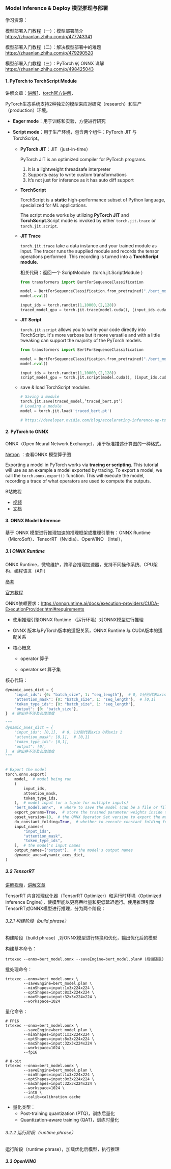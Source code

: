 ### Model Inference & Deploy 模型推理与部署

学习资源：

模型部署入门教程（一）：模型部署简介 https://zhuanlan.zhihu.com/p/477743341

模型部署入门教程（二）：解决模型部署中的难题 https://zhuanlan.zhihu.com/p/479290520

模型部署入门教程（三）：PyTorch 转 ONNX 详解 https://zhuanlan.zhihu.com/p/498425043

#### 1. PyTorch to TorchScript Module

讲解文章：[讲解1](https://towardsdatascience.com/pytorch-jit-and-torchscript-c2a77bac0fff)、[torch官方讲解](https://pytorch.org/tutorials/beginner/Intro_to_TorchScript_tutorial.html#mixing-scripting-and-tracing)、

PyTorch生态系统支持2种独立的模型来应对研究（research）和生产（production）环境。

-  **Eager mode**：用于训练和实验，方便进行研究

- **Script mode**：用于生产环境，包含两个组件：PyTorch JIT 与 TorchScript。

  - **PyTorch JIT**：JIT（just-in-time）

    PyTorch JIT is an optimized compiler for PyTorch programs.

    1. It is a lightweight threadsafe interpreter
    2. Supports easy to write custom transformations
    3. It’s not just for inference as it has auto diff support

  - **TorchScript**

    TorchScript is a **static** high-performance subset of Python language, specialized for ML applications.
    
    The script mode works by utilizing **PyTorch JIT** and **TorchScript**.Script mode is invoked by either `torch.jit.trace` or `torch.jit.script`.
    
  - **JIT Trace**

    `torch.jit.trace` take a data instance and your trained module as input. The tracer runs the supplied module and records the tensor operations performed. This recording is turned into a **TorchScript module**.

    相关代码：返回一个 ScriptModule（torch.jit.ScriptModule ）

    ```python
    from transformers import BertForSequenceClassification
    
    model = BertForSequenceClassification.from_pretrained("./bert_model")
    model.eval()
    
    input_ids = torch.randint(1,10000,(2,128))
    traced_model_gpu = torch.jit.trace(model.cuda(), [input_ids.cuda()])
    ```
    
  - **JIT Script**
  
    `torch.jit.script` allows you to write your code directly into TorchScript. It's more verbose but it more versatile and with a little tweaking can support the majority of the PyTorch models.
  
    ```python
    from transformers import BertForSequenceClassification
    
    model = BertForSequenceClassification.from_pretrained("./bert_model")
    model.eval()
    
    input_ids = torch.randint(1,10000,(2,128))
    script_model_gpu = torch.jit.script(model.cuda(), (input_ids.cuda()))
    ```
  
  - save & load TorchScript modules
  
    ```python
    # Saving a module 
    torch.jit.save(traced_model,’traced_bert.pt’)
    # Loading a module 
    model = torch.jit.load('traced_bert.pt')
    
    # https://developer.nvidia.com/blog/accelerating-inference-up-to-6x-faster-in-pytorch-with-torch-tensorrt/
    ```
  
    

#### 2. PyTorch to ONNX 

ONNX（Open Neural Network Exchange），用于标准描述计算图的一种格式。

[Netron](https://netron.app/) ：查看ONNX 模型算子图

Exporting a model in PyTorch works via **tracing or scripting**. This tutorial will use as an example a model exported by tracing. To export a model, we call the `torch.onnx.export()` function. This will execute the model, recording a trace of what operators are used to compute the outputs. 

B站教程

- [视频](https://www.bilibili.com/video/BV1Lh411u7WL/?spm_id_from=333.337.search-card.all.click)
- [文档](https://www.aiexplorer.blog/article/pyday10)

#### 3. ONNX Model Inference

基于 ONNX 模型进行推理加速的推理框架或推理引擎有：ONNX Runtime （MicroSoft）、TensorRT（Nvidia）、OpenVINO （Intel），

##### 3.1 ONNX Runtime

ONNX Runtime，微软维护，跨平台推理加速器，支持不同操作系统、CPU架构、编程语言（API）

[参考](https://www.cnblogs.com/silence-gtx/p/15509545.html)

[官方教程](https://pytorch.org/tutorials/advanced/super_resolution_with_onnxruntime.html)

ONNX依赖要求：https://onnxruntime.ai/docs/execution-providers/CUDA-ExecutionProvider.html#requirements

- 使用推理引擎ONNX Runtime （运行环境）对ONNX模型进行推理

- ONNX 版本与PyTorch版本的适配关系，ONNX Runtime 与 CUDA版本的适配关系

- 核心概念

  - operator 算子

  - operator set 算子集

核心代码：

```python
dynamic_axes_dict = {
    "input_ids": {0: "batch_size", 1: "seq_length"},  # 0, 1分别代表axis 0和axis 1
    "attention_mask": {0: "batch_size", 1: "seq_length"},  # [0,1]
    "token_type_ids": {0: "batch_size", 1: "seq_length"},
    "output": {0: "batch_size"},
}  # 输出并不涉及长度维度

"""
dynamic_axes_dict = {
    "input_ids": [0,1],  # 0, 1分别代表axis 0和axis 1
    "attention_mask": [0,1],  # [0,1]
    "token_type_ids": [0,1],
    "output": [0],
}  # 输出并不涉及长度维度
"""


# Export the model
torch.onnx.export(
    model,  # model being run
    (
        input_ids,
        attention_mask,
        token_type_ids,
    ),  # model input (or a tuple for multiple inputs)
    "bert_model.onnx",  # where to save the model (can be a file or file-like object)
    export_params=True,  # store the trained parameter weights inside the model file
    opset_version=10,  # the ONNX Operator Set version to export the model to # 此处有坑，必须指定≥10，否则会报错
    do_constant_folding=True,  # whether to execute constant folding for optimization
    input_names=[
        "input_ids",
        "attention_mask",
        "token_type_ids",
    ],  # the model's input names
    output_names=["output"],  # the model's output names
    dynamic_axes=dynamic_axes_dict,
)
```

##### 3.2 TensorRT

[讲解视频](https://www.bilibili.com/video/BV1Tx4y1F768/?spm_id_from=autoNext&vd_source=390d16c51af19211c9d56a848f7c3fee)，[讲解文章](https://deci.ai/blog/tensorrt-framework-overview/)

TensorRT 内含推理优化器（TensorRT Optimizer）和运行时环境（Optimized Inference Engine），使模型能以更高吞吐量和更低延迟运行。使用推理引擎TensorRT对ONNX模型进行推理，分为两个阶段：

###### 3.2.1 构建阶段（build phrase）

构建阶段（build phrase）,对ONNX模型进行转换和优化，输出优化后的模型

构建基本命令：

```shell
trtexec --onnx=bert_model.onnx --saveEngine=bert_model.plan# (后缀随意)
```

批处理命令：

```shell
trtexec --onnx=bert_model.onnx \
		--saveEngine=bert_model.plan \
		--minShapes=input:1x3x224x224 \
		--optShapes=input:8x3x224x224 \
		--maxShapes=input:32x3x224x224 \
		--workspace=1024
```

量化命令：

```shell
# FP16
trtexec --onnx=bert_model.onnx \
		--saveEngine=bert_model.plan \
		--minShapes=input:1x3x224x224 \
		--optShapes=input:8x3x224x224 \
		--maxShapes=input:32x3x224x224 \
		--workspace=1024 \
		--fp16

# 8-bit
trtexec --onnx=bert_model.onnx \
		--saveEngine=bert_model.plan \
		--minShapes=input:1x3x224x224 \
		--optShapes=input:8x3x224x224 \
		--maxShapes=input:32x3x224x224 \
		--workspace=1024 \
		--int8 \
		--calib=calibration.cache
```

- 量化类型：
  - Post-training quantization (PTQ)，训练后量化
  - Quantization-aware training (QAT)，训练时量化

###### 3.2.2 运行阶段（runtime phrase）

运行阶段（runtime phrase），加载优化后模型，执行推理

##### 3.3 OpenVINO































